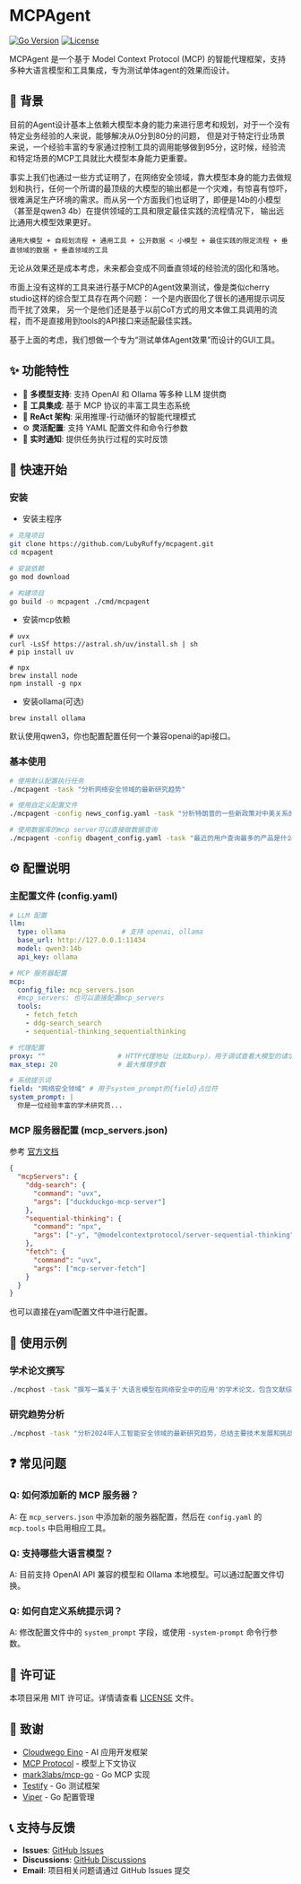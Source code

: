 # MCPAgent

[![Go Version](https://img.shields.io/badge/Go-1.24+-blue.svg)](https://golang.org/)
[![License](https://img.shields.io/badge/License-MIT-green.svg)](LICENSE)

MCPAgent 是一个基于 Model Context Protocol (MCP) 的智能代理框架，支持多种大语言模型和工具集成，专为测试单体agent的效果而设计。

## 🔑 背景
目前的Agent设计基本上依赖大模型本身的能力来进行思考和规划，对于一个没有特定业务经验的人来说，能够解决从0分到80分的问题，
但是对于特定行业场景来说，一个经验丰富的专家通过控制工具的调用能够做到95分，这时候，经验流和特定场景的MCP工具就比大模型本身能力更重要。

事实上我们也通过一些方式证明了，在网络安全领域，靠大模型本身的能力去做规划和执行，任何一个所谓的最顶级的大模型的输出都是一个灾难，有惊喜有惊吓，
很难满足生产环境的需求。而从另一个方面我们也证明了，即便是14b的小模型（甚至是qwen3 4b）在提供领域的工具和限定最佳实践的流程情况下，
输出远比通用大模型效果更好。

```
通用大模型 + 自规划流程 + 通用工具 + 公开数据 < 小模型 + 最佳实践的限定流程 + 垂直领域的数据 + 垂直领域的工具
```
无论从效果还是成本考虑，未来都会变成不同垂直领域的经验流的固化和落地。

市面上没有这样的工具来进行基于MCP的Agent效果测试，像是类似cherry studio这样的综合型工具存在两个问题：
一个是内嵌固化了很长的通用提示词反而干扰了效果，
另一个是他们还是基于以前CoT方式的用文本做工具调用的流程，而不是直接用到tools的API接口来适配最佳实践。

基于上面的考虑，我们想做一个专为“测试单体Agent效果”而设计的GUI工具。

## ✨ 功能特性

- 🤖 **多模型支持**: 支持 OpenAI 和 Ollama 等多种 LLM 提供商
- 🔧 **工具集成**: 基于 MCP 协议的丰富工具生态系统
- 🎯 **ReAct 架构**: 采用推理-行动循环的智能代理模式
- ⚙️ **灵活配置**: 支持 YAML 配置文件和命令行参数
- 🔄 **实时通知**: 提供任务执行过程的实时反馈

## 🚀 快速开始

### 安装

- 安装主程序

```bash
# 克隆项目
git clone https://github.com/LubyRuffy/mcpagent.git
cd mcpagent

# 安装依赖
go mod download

# 构建项目
go build -o mcpagent ./cmd/mcpagent
```

- 安装mcp依赖

```shell
# uvx
curl -LsSf https://astral.sh/uv/install.sh | sh
# pip install uv

# npx
brew install node
npm install -g npx
```

- 安装ollama(可选)

```shell
brew install ollama
```

默认使用qwen3，你也配置配置任何一个兼容openai的api接口。

### 基本使用

```bash
# 使用默认配置执行任务
./mcpagent -task "分析网络安全领域的最新研究趋势"

# 使用自定义配置文件
./mcpagent -config news_config.yaml -task "分析特朗普的一些新政策对中美关系的影响"

# 使用数据库的mcp server可以直接做数据查询
./mcpagent -config dbagent_config.yaml -task "最近的用户查询最多的产品是什么"
```

## ⚙️ 配置说明

### 主配置文件 (config.yaml)

```yaml
# LLM 配置
llm:
  type: ollama              # 支持 openai, ollama
  base_url: http://127.0.0.1:11434
  model: qwen3:14b
  api_key: ollama

# MCP 服务器配置
mcp:
  config_file: mcp_servers.json 
  #mcp_servers: 也可以直接配置mcp_servers
  tools:
    - fetch_fetch
    - ddg-search_search
    - sequential-thinking_sequentialthinking

# 代理配置
proxy: ""                  # HTTP代理地址（比如burp），用于调试查看大模型的请求和响应
max_step: 20               # 最大推理步数

# 系统提示词
field: "网络安全领域" # 用于system_prompt的{field}占位符
system_prompt: |
  你是一位经验丰富的学术研究员...
```

### MCP 服务器配置 (mcp_servers.json)

参考 [官方文档](https://modelcontextprotocol.io/quickstart/user)

```json
{
  "mcpServers": {
    "ddg-search": {
      "command": "uvx",
      "args": ["duckduckgo-mcp-server"]
    },
    "sequential-thinking": {
      "command": "npx",
      "args": ["-y", "@modelcontextprotocol/server-sequential-thinking"]
    },
    "fetch": {
      "command": "uvx",
      "args": ["mcp-server-fetch"]
    }
  }
}
```

也可以直接在yaml配置文件中进行配置。

## 📖 使用示例

### 学术论文撰写

```bash
./mcphost -task "撰写一篇关于'大语言模型在网络安全中的应用'的学术论文，包含文献综述、方法论和案例分析，字数不少于2000字"
```

### 研究趋势分析

```bash
./mcphost -task "分析2024年人工智能安全领域的最新研究趋势，总结主要技术发展和挑战"
```

## ❓ 常见问题

### Q: 如何添加新的 MCP 服务器？

A: 在 `mcp_servers.json` 中添加新的服务器配置，然后在 `config.yaml` 的 `mcp.tools` 中启用相应工具。

### Q: 支持哪些大语言模型？

A: 目前支持 OpenAI API 兼容的模型和 Ollama 本地模型。可以通过配置文件切换。

### Q: 如何自定义系统提示词？

A: 修改配置文件中的 `system_prompt` 字段，或使用 `-system-prompt` 命令行参数。

## 📄 许可证

本项目采用 MIT 许可证。详情请查看 [LICENSE](LICENSE) 文件。

## 🤝 致谢

- [Cloudwego Eino](https://github.com/cloudwego/eino) - AI 应用开发框架
- [MCP Protocol](https://modelcontextprotocol.io/) - 模型上下文协议
- [mark3labs/mcp-go](https://github.com/mark3labs/mcp-go) - Go MCP 实现
- [Testify](https://github.com/stretchr/testify) - Go 测试框架
- [Viper](https://github.com/spf13/viper) - Go 配置管理

## 📞 支持与反馈

- **Issues**: [GitHub Issues](https://github.com/LubyRuffy/mcpagent/issues)
- **Discussions**: [GitHub Discussions](https://github.com/LubyRuffy/mcpagent/discussions)
- **Email**: 项目相关问题请通过 GitHub Issues 提交

